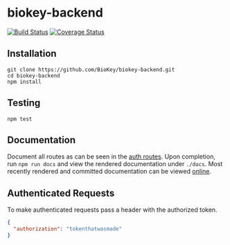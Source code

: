 # biokey-backend
[![Build Status](https://travis-ci.org/BioKey/biokey-backend.svg?branch=master)](https://travis-ci.org/BioKey/biokey-backend)
[![Coverage Status](https://coveralls.io/repos/github/BioKey/biokey-backend/badge.svg)](https://coveralls.io/github/BioKey/biokey-backend)

## Installation
```shell
git clone https://github.com/BioKey/biokey-backend.git
cd biokey-backend
npm install
```

## Testing
`npm test`

## Documentation
Document all routes as can be seen in the [auth routes](https://github.com/BioKey/biokey-backend/blob/master/routes/auth.js). Upon completion, run `npm run docs` and view the rendered documentation under `./docs`. Most recently rendered and committed documentation can be viewed [online](https://biokey.github.io/biokey-backend/).

## Authenticated Requests
To make authenticated requests pass a header with the authorized token.
```json
{
  "authorization": "tokenthatwasmade"
}
```
